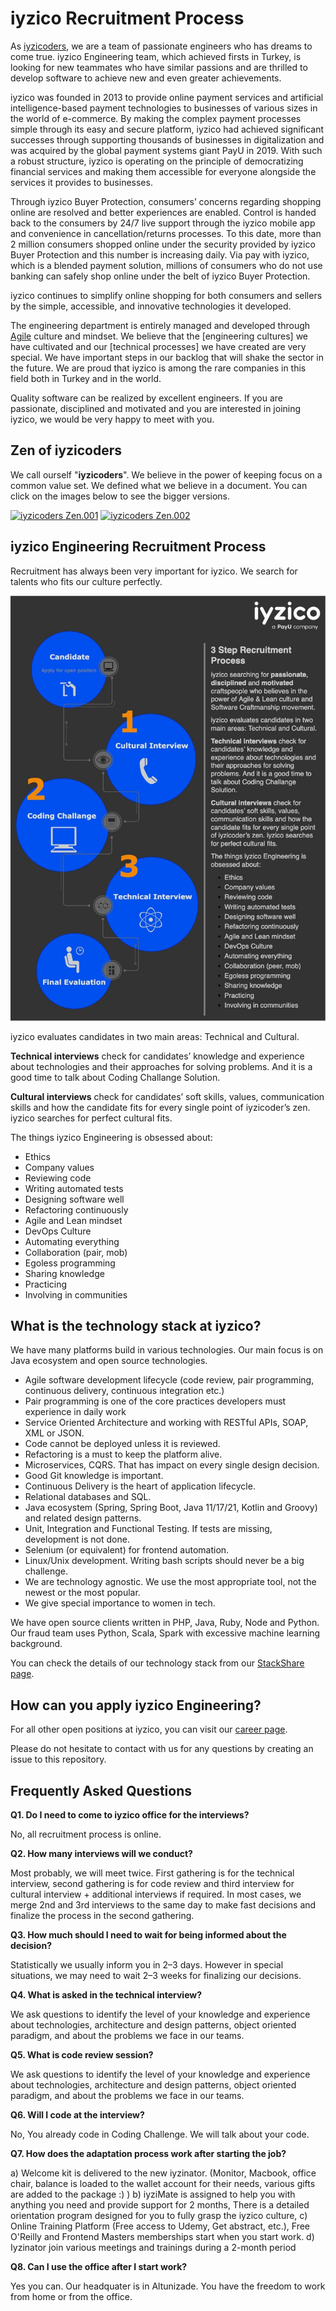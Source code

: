 # iyzico Recruitment Process

As [iyzicoders](https://www.iyzico.com/en/about-us), we are a team of passionate engineers who has dreams to come true. iyzico Engineering team, which achieved firsts in Turkey, is looking for new teammates who have similar passions and are thrilled to develop software to achieve new and even greater achievements. 

iyzico was founded in 2013 to provide online payment services and artificial intelligence-based payment technologies to businesses of various sizes in the world of e-commerce. By making the complex payment processes simple through its easy and secure platform, iyzico had achieved significant successes through supporting thousands of businesses in digitalization and was acquired by the global payment systems giant PayU in 2019. With such a robust structure, iyzico is operating on the principle of democratizing financial services and making them accessible for everyone alongside the services it provides to businesses.

Through iyzico Buyer Protection, consumers’ concerns regarding shopping online are resolved and better experiences are enabled. Control is handed back to the consumers by 24/7 live support through the iyzico mobile app and convenience in cancellation/returns processes. To this date, more than 2 million consumers shopped online under the security provided by iyzico Buyer Protection and this number is increasing daily. Via pay with iyzico, which is a blended payment solution, millions of consumers who do not use banking can safely shop online under the belt of iyzico Buyer Protection.

iyzico continues to simplify online shopping for both consumers and sellers by the simple, accessible, and innovative technologies it developed.

The engineering department is entirely managed and developed through [Agile](http://agilemanifesto.org/iso/tr/manifesto.html) culture and mindset. We believe that the [engineering cultures] we have cultivated and our [technical processes] we have created are very special. We have important steps in our backlog that will shake the sector in the future. We are proud that iyzico is among the rare companies in this field both in Turkey and in the world.

Quality software can be realized by excellent engineers. If you are passionate, disciplined and motivated and you are interested in joining iyzico, we would be very happy to meet with you. 

## Zen of iyzicoders

We call ourself "**iyzicoders**". We believe in the power of keeping focus on a common value set. We defined what we believe in a document. You can click on the images below to see the bigger versions.

[![iyzicoders Zen.001](/img/iyzicoders%20Zen.001-tb.jpeg)](/img/iyzicoders%20Zen.001.jpeg) [![iyzicoders Zen.002](/img/iyzicoders%20Zen.002-tb.jpeg)](/img/iyzicoders%20Zen.002.jpeg)

## iyzico Engineering Recruitment Process

Recruitment has always been very important for iyzico. We search for talents who fits our culture perfectly. 

![Recruitment Process](/img/iyzico_recruitment_process.jpg)

iyzico evaluates candidates in two main areas: Technical and Cultural. 

**Technical interviews** check for candidates’ knowledge and experience about technologies and their approaches for solving problems. And it is a good time to talk about Coding Challange Solution.

**Cultural interviews** check for candidates’ soft skills,  values, communication skills and how the candidate fits for every single point of iyzicoder’s zen. iyzico searches for perfect cultural fits.

The things iyzico Engineering is obsessed about: 

* Ethics
* Company values
* Reviewing code
* Writing automated tests
* Designing software well
* Refactoring continuously
* Agile and Lean mindset
* DevOps Culture
* Automating everything
* Collaboration (pair, mob)
* Egoless programming
* Sharing knowledge
* Practicing
* Involving in communities

## What is the technology stack at iyzico?

We have many platforms build in various technologies. Our main focus is on Java ecosystem and open source technologies.

* Agile software development lifecycle (code review, pair programming, continuous delivery, continuous integration etc.)
* Pair programming is one of the core practices developers must experience in daily work
* Service Oriented Architecture and working with RESTful APIs, SOAP, XML or JSON.
* Code cannot be deployed unless it is reviewed.
* Refactoring is a must to keep the platform alive.
* Microservices, CQRS. That has impact on every single design decision.
* Good Git knowledge is important.
* Continuous Delivery is the heart of application lifecycle.
* Relational databases and SQL.
* Java ecosystem (Spring, Spring Boot, Java 11/17/21, Kotlin and Groovy) and related design patterns.
* Unit, Integration and Functional Testing. If tests are missing, development is not done.
* Selenium (or equivalent) for frontend automation.
* Linux/Unix development. Writing bash scripts should never be a big challenge.
* We are technology agnostic. We use the most appropriate tool, not the newest or the most popular.
* We give special importance to women in tech. 

We have open source clients written in PHP, Java, Ruby, Node and Python. Our fraud team uses Python, Scala, Spark with excessive machine learning background.

You can check the details of our technology stack from our [StackShare page](https://stackshare.io/iyzico/development).

## How can you apply iyzico Engineering?

For all other open positions at iyzico, you can visit our [career page](https://jobs.lever.co/iyzico).

Please do not hesitate to contact with us for any questions by creating an issue to this repository.

## Frequently Asked Questions

**Q1. Do I need to come to iyzico office for the interviews?**

No, all recruitment process is online.

**Q2. How many interviews will we conduct?**

Most probably, we will meet twice. First gathering is for the technical interview, second gathering is for code review and third interview for cultural interview + additional interviews if required. In most cases, we merge 2nd and 3rd interviews to the same day to make fast decisions and finalize the process in the second gathering.

**Q3. How much should I need to wait for being informed about the decision?**

Statistically we usually inform you in 2–3 days. However in special situations, we may need to wait 2–3 weeks for finalizing our decisions.

**Q4. What is asked in the technical interview?**

We ask questions to identify the level of your knowledge and experience about technologies, architecture and design patterns, object oriented paradigm, and about the problems we face in our teams.

**Q5. What is code review session?**

We ask questions to identify the level of your knowledge and experience about technologies, architecture and design patterns, object oriented paradigm, and about the problems we face in our teams.

**Q6. Will I code at the interview?**

No, You already code in Coding Challenge. We will talk about your code.

**Q7. How does the adaptation process work after starting the job?**

a) Welcome kit is delivered to the new iyzinator. (Monitor, Macbook, office chair, balance is loaded to the wallet account for their needs, various gifts are added to the package :) )
b) iyziMate is assigned to help you with anything you need and provide support for 2 months, There is a detailed orientation program designed for you to fully grasp the iyzico culture,
c) Online Training Platform (Free access to Udemy, Get abstract, etc.), Free O'Reilly and Frontend Masters memberships start when you start work.
d) Iyzinator join various meetings and trainings during a 2-month period

**Q8. Can I use the office after I start work?**

Yes you can. Our headquater is in Altunizade. You have the freedom to work from home or from the office.




